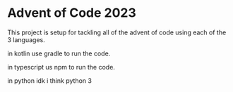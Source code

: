 # Advent of Code 2023

This project is setup for tackling all of the advent of code using each of the 3 languages.

in kotlin use gradle to run the code.

in typescript us npm to run the code.

in python idk i think python 3
